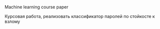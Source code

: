 Machine learning course paper

Курсовая работа, реализовать классификатор паролей по стойкосте к взлому

